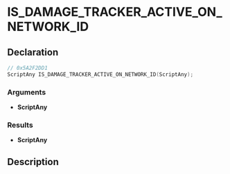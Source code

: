 # IS_DAMAGE_TRACKER_ACTIVE_ON_NETWORK_ID

## Declaration
```cpp
// 0x5A2F2DD1
ScriptAny IS_DAMAGE_TRACKER_ACTIVE_ON_NETWORK_ID(ScriptAny);
```

### Arguments
- **ScriptAny**

### Results
- **ScriptAny**

## Description
